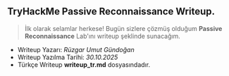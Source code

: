 ## TryHackMe Passive Reconnaissance Writeup.
> İlk olarak selamlar herkese! Bugün sizlere çözmüş olduğum **Passive Reconnaissance** Lab'ını writeup şeklinde sunacağım.
- Writeup Yazarı: *Rüzgar Umut Gündoğan*
- Writeup Yazılma Tarihi: *30.10.2025*
- Türkçe Writeup **writeup_tr.md** dosyasındadır.
